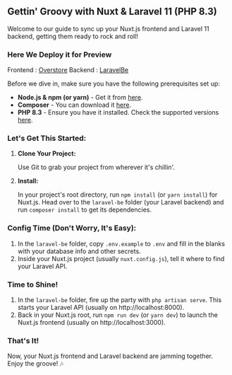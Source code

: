 ## Gettin' Groovy with Nuxt & Laravel 11 (PHP 8.3)

Welcome to our guide to sync up your Nuxt.js frontend and Laravel 11 backend, getting them ready to rock and roll!

### Here We Deploy it for Preview

Frontend : [Overstore](https://tester.fioep.com/)
Backend : [LaravelBe](https://efarm.shiny.my.id/)

Before we dive in, make sure you have the following prerequisites set up:

- **Node.js & npm (or yarn)** - Get it from [here](https://nodejs.org/en).
- **Composer** - You can download it [here](https://getcomposer.org/download/).
- **PHP 8.3** - Ensure you have it installed. Check the supported versions [here](https://www.php.net/supported-versions.php).

### Let's Get This Started:

1. **Clone Your Project:**

   Use Git to grab your project from wherever it's chillin'.

2. **Install:**

   In your project's root directory, run `npm install` (or `yarn install`) for Nuxt.js.
   Head over to the `laravel-be` folder (your Laravel backend) and run `composer install` to get its dependencies.

### Config Time (Don't Worry, It's Easy):

1. In the `laravel-be` folder, copy `.env.example` to `.env` and fill in the blanks with your database info and other secrets.
2. Inside your Nuxt.js project (usually `nuxt.config.js`), tell it where to find your Laravel API.

### Time to Shine!

1. In the `laravel-be` folder, fire up the party with `php artisan serve`. This starts your Laravel API (usually on http://localhost:8000).
2. Back in your Nuxt.js root, run `npm run dev` (or `yarn dev`) to launch the Nuxt.js frontend (usually on http://localhost:3000).

### That's It!

Now, your Nuxt.js frontend and Laravel backend are jamming together. Enjoy the groove! 🎶
